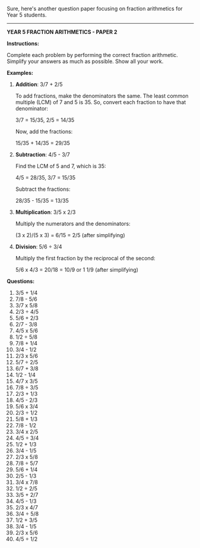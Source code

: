 Sure, here's another question paper focusing on fraction arithmetics for Year 5 students.

---

**YEAR 5 FRACTION ARITHMETICS - PAPER 2**

**Instructions:**

Complete each problem by performing the correct fraction arithmetic. Simplify your answers as much as possible. Show all your work.

**Examples:**

1. **Addition**: 3/7 + 2/5

   To add fractions, make the denominators the same. The least common multiple (LCM) of 7 and 5 is 35. So, convert each fraction to have that denominator:

   3/7 = 15/35, 2/5 = 14/35

   Now, add the fractions:

   15/35 + 14/35 = 29/35

2. **Subtraction**: 4/5 - 3/7

   Find the LCM of 5 and 7, which is 35:

   4/5 = 28/35, 3/7 = 15/35

   Subtract the fractions:

   28/35 - 15/35 = 13/35

3. **Multiplication**: 3/5 x 2/3

   Multiply the numerators and the denominators:

   (3 x 2)/(5 x 3) = 6/15 = 2/5 (after simplifying)

4. **Division**: 5/6 ÷ 3/4

   Multiply the first fraction by the reciprocal of the second:

   5/6 x 4/3 = 20/18 = 10/9 or 1 1/9 (after simplifying)

**Questions:**

1. 3/5 + 1/4
2. 7/8 - 5/6
3. 3/7 x 5/8
4. 2/3 ÷ 4/5
5. 5/6 + 2/3
6. 2/7 - 3/8
7. 4/5 x 5/6
8. 1/2 ÷ 5/8
9. 7/8 + 1/4
10. 3/4 - 1/2
11. 2/3 x 5/6
12. 5/7 ÷ 2/5
13. 6/7 + 3/8
14. 1/2 - 1/4
15. 4/7 x 3/5
16. 7/8 ÷ 3/5
17. 2/3 + 1/3
18. 4/5 - 2/3
19. 5/6 x 3/4
20. 2/3 ÷ 1/2
21. 5/8 + 1/3
22. 7/8 - 1/2
23. 3/4 x 2/5
24. 4/5 ÷ 3/4
25. 1/2 + 1/3
26. 3/4 - 1/5
27. 2/3 x 5/8
28. 7/8 ÷ 5/7
29. 5/6 + 1/4
30. 2/5 - 1/3
31. 3/4 x 7/8
32. 1/2 ÷ 2/5
33. 3/5 + 2/7
34. 4/5 - 1/3
35. 2/3 x 4/7
36. 3/4 ÷ 5/8
37. 1/2 + 3/5
38. 3/4 - 1/5
39. 2/3 x 5/6
40. 4/5 ÷ 1/2
